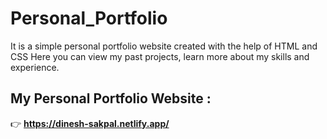 # Personal_Portfolio
It is a simple personal portfolio website created with the help of HTML and CSS Here you can view my past projects, learn more about my skills and experience.

## My Personal Portfolio Website :
👉 **https://dinesh-sakpal.netlify.app/**
